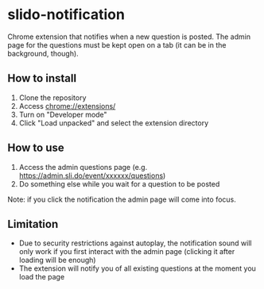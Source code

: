 # slido-notification

Chrome extension that notifies when a new question is posted. The admin page for the questions must be kept open on a tab (it can be in the background, though).

## How to install

 1. Clone the repository
 1. Access [chrome://extensions/](chrome://extensions/)
 1. Turn on "Developer mode"
 1. Click "Load unpacked" and select the extension directory
 
## How to use

 1. Access the admin questions page (e.g. https://admin.sli.do/event/xxxxxx/questions)
 2. Do something else while you wait for a question to be posted
 
Note: if you click the notification the admin page will come into focus.
 
## Limitation

* Due to security restrictions against autoplay, the notification sound will only work if you first interact with the admin page (clicking it after loading will be enough)
* The extension will notify you of all existing questions at the moment you load the page
